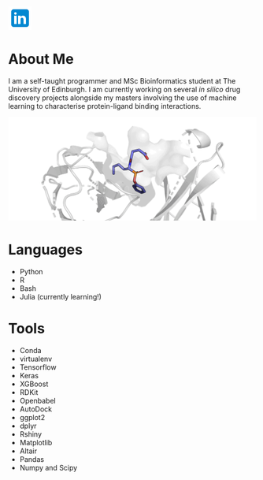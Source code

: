 
[![](https://raw.githubusercontent.com/miles-mcgibbon/miles-mcgibbon/main/.github/images/linkedin.png)](https://www.linkedin.com/in/miles-mcgibbon/)

# About Me

I am a self-taught programmer and MSc Bioinformatics student at The University of Edinburgh. I am currently working on several *in silico* drug discovery projects alongside my masters involving the use of machine learning to characterise protein-ligand binding interactions.

![](https://raw.githubusercontent.com/miles-mcgibbon/miles-mcgibbon/main/.github/images/pose_labels.gif)

# Languages

- Python
- R
- Bash
- Julia (currently learning!)

# Tools

- Conda
- virtualenv
- Tensorflow
- Keras
- XGBoost
- RDKit
- Openbabel
- AutoDock
- ggplot2
- dplyr
- Rshiny
- Matplotlib
- Altair
- Pandas
- Numpy and Scipy
